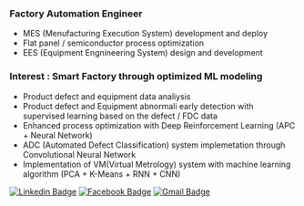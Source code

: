 ### Factory Automation Engineer
- MES (Menufacturing Execution System) development and deploy
- Flat panel / semiconductor process optimization
- EES (Equipment Engnineering System) design and development

### Interest : Smart Factory through optimized ML modeling
- Product defect and equipment data analiysis 
- Product defect and Equipment abnormali early detection with supervised learning based on the defect / FDC data
- Enhanced process optimization with Deep Reinforcement Learning (APC + Neural Network)
- ADC (Automated Defect Classification) system implemetation through Convolutional Neural Network
- Implementation of VM(Virtual Metrology) system with machine learning algorithm (PCA + K-Means + RNN + CNN)

<div align=left>

[![Linkedin Badge](https://img.shields.io/badge/-LinkedIn-blue?style=flat-square&logo=Linkedin&logoColor=white&link=https://www.linkedin.com/in/junil-p-10b9687b/)](https://www.linkedin.com/in/junil-p-10b9687b/) 
[![Facebook Badge](https://img.shields.io/badge/-Facebook-1877f2?style=flat-square&logo=facebook&logoColor=white&link=https://www.facebook.com/junil.park.792)](https://www.facebook.com/junil.park.792) 
[![Gmail Badge](https://img.shields.io/badge/-Gmail-d14836?style=flat-square&logo=Gmail&logoColor=white&link=mailto:spa10373@gmail.com)](mailto:spa10373@gmail.com)
</div>
